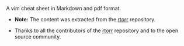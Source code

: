   A vim cheat sheet in Markdown and pdf format.
  

- **Note:** The content was extracted from the
  [rtorr](https://github.com/rtorr/vim-cheat-sheet) repository.


- Thanks to all the contributors of the
  [rtorr](https://github.com/rtorr/vim-cheat-sheet) repository and  to
  the open source community.
